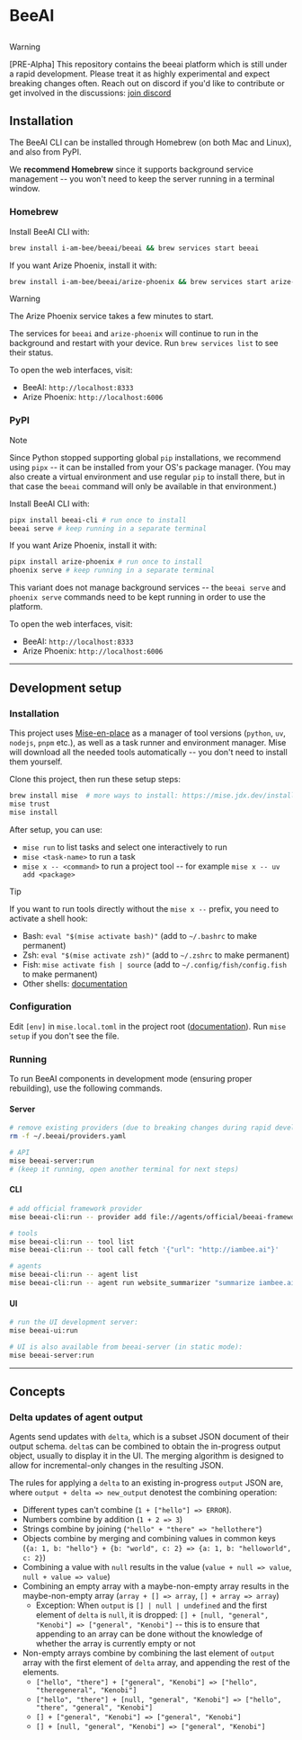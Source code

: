 # BeeAI

##
> [!WARNING]
> [PRE-Alpha] This repository contains the beeai platform which is still under a rapid development. Please treat it as
> highly experimental and expect breaking changes often. Reach out on discord if you'd like to contribute or get 
> involved in the discussions: [join discord](https://discord.gg/AZFrp3UF5k)

## Installation

The BeeAI CLI can be installed through Homebrew (on both Mac and Linux), and also from PyPI.

We **recommend Homebrew** since it supports background service management -- you won't need to keep the server running in a terminal window.

### Homebrew

Install BeeAI CLI with:

```sh
brew install i-am-bee/beeai/beeai && brew services start beeai
```

If you want Arize Phoenix, install it with:

```sh
brew install i-am-bee/beeai/arize-phoenix && brew services start arize-phoenix
```

> [!WARNING]
> The Arize Phoenix service takes a few minutes to start.

The services for `beeai` and `arize-phoenix` will continue to run in the background and restart with your device. Run `brew services list` to see their status.

To open the web interfaces, visit:
- BeeAI: `http://localhost:8333`
- Arize Phoenix: `http://localhost:6006`

### PyPI

> [!NOTE]
> Since Python stopped supporting global `pip` installations, we recommend using `pipx` -- it can be installed from your OS's package manager. (You may also create a virtual environment and use regular `pip` to install there, but in that case the `beeai` command will only be available in that environment.)

Install BeeAI CLI with:

```sh
pipx install beeai-cli # run once to install
beeai serve # keep running in a separate terminal
```

If you want Arize Phoenix, install it with:

```sh
pipx install arize-phoenix # run once to install
phoenix serve # keep running in a separate terminal
```

This variant does not manage background services -- the `beeai serve` and `phoenix serve` commands need to be kept running in order to use the platform.

To open the web interfaces, visit:
- BeeAI: `http://localhost:8333`
- Arize Phoenix: `http://localhost:6006`

---

## Development setup

### Installation

This project uses [Mise-en-place](https://mise.jdx.dev/) as a manager of tool versions (`python`, `uv`, `nodejs`, `pnpm` etc.), as well as a task runner and environment manager. Mise will download all the needed tools automatically -- you don't need to install them yourself.

Clone this project, then run these setup steps:

```sh
brew install mise  # more ways to install: https://mise.jdx.dev/installing-mise.html
mise trust
mise install
```

After setup, you can use:
- `mise run` to list tasks and select one interactively to run
- `mise <task-name>` to run a task
- `mise x -- <command>` to run a project tool -- for example `mise x -- uv add <package>`

> [!TIP]
> If you want to run tools directly without the `mise x --` prefix, you need to activate a shell hook:
> - Bash: `eval "$(mise activate bash)"` (add to `~/.bashrc` to make permanent)
> - Zsh: `eval "$(mise activate zsh)"` (add to `~/.zshrc` to make permanent)
> - Fish: `mise activate fish | source` (add to `~/.config/fish/config.fish` to make permanent)
> - Other shells: [documentation](https://mise.jdx.dev/installing-mise.html#shells)

### Configuration

Edit `[env]` in `mise.local.toml` in the project root ([documentation](https://mise.jdx.dev/environments/)). Run `mise setup` if you don't see the file.

### Running

To run BeeAI components in development mode (ensuring proper rebuilding), use the following commands.

#### Server

```sh
# remove existing providers (due to breaking changes during rapid development)
rm -f ~/.beeai/providers.yaml

# API
mise beeai-server:run
# (keep it running, open another terminal for next steps)
```

#### CLI

```sh
# add official framework provider 
mise beeai-cli:run -- provider add file://agents/official/beeai-framework/beeai-provider.yaml

# tools
mise beeai-cli:run -- tool list
mise beeai-cli:run -- tool call fetch '{"url": "http://iambee.ai"}'

# agents
mise beeai-cli:run -- agent list
mise beeai-cli:run -- agent run website_summarizer "summarize iambee.ai"
```

#### UI

```sh
# run the UI development server:
mise beeai-ui:run

# UI is also available from beeai-server (in static mode):
mise beeai-server:run
```

---

## Concepts

### Delta updates of agent output

Agents send updates with `delta`, which is a subset JSON document of their output schema. `delta`s can be combined to obtain the in-progress output object, usually to display it in the UI. The merging algorithm is designed to allow for incremental-only changes in the resulting JSON.

The rules for applying a `delta` to an existing in-progress `output` JSON are, where `output + delta => new_output` denotest the combining operation:
- Different types can't combine (`1 + ["hello"] => ERROR`).
- Numbers combine by addition (`1 + 2 => 3`)
- Strings combine by joining (`"hello" + "there" => "hellothere"`)
- Objects combine by merging and combining values in common keys (`{a: 1, b: "hello"} + {b: "world", c: 2} => {a: 1, b: "helloworld", c: 2}`)
- Combining a value with `null` results in the value (`value + null => value`, `null + value => value`)
- Combining an empty array with a maybe-non-empty array results in the maybe-non-empty array (`array + [] => array`, `[] + array => array`)
    - Exception: When `output` is `[] | null | undefined` and the first element of `delta` is `null`, it is dropped: `[] + [null, "general", "Kenobi"] => ["general", "Kenobi"]` -- this is to ensure that appending to an array can be done without the knowledge of whether the array is currently empty or not
- Non-empty arrays combine by combining the last element of `output` array with the first element of `delta` array, and appending the rest of the elements.
    - `["hello", "there"] + ["general", "Kenobi"] => ["hello", "theregeneral", "Kenobi"]`
    - `["hello", "there"] + [null, "general", "Kenobi"] => ["hello", "there", "general", "Kenobi"]`
    - `[] + ["general", "Kenobi"] => ["general", "Kenobi"]`
    - `[] + [null, "general", "Kenobi"] => ["general", "Kenobi"]`
